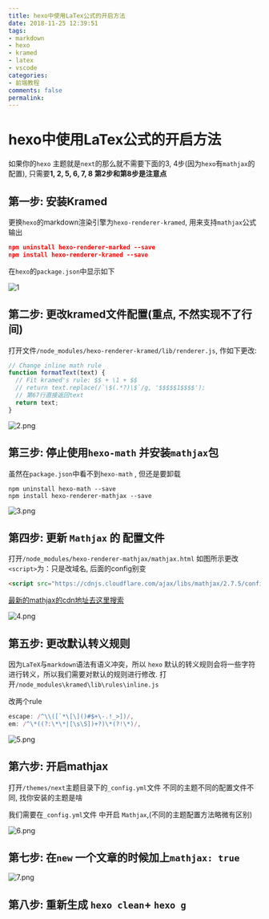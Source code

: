 ```yaml
---
title: hexo中使用LaTex公式的开启方法
date: 2018-11-25 12:39:51
tags:
- markdown
- hexo
- kramed
- latex
- vscode
categories:
- 前端教程
comments: false
permalink:
---
```


# hexo中使用LaTex公式的开启方法

如果你的`hexo` 主题就是`next`的那么就不需要下面的3, 4步(因为`hexo`有`mathjax`的配置), 只需要**1, 2, 5, 6, 7, 8**
**第2步和第8步是注意点**

## 第一步: 安装Kramed

更换`hexo`的markdown渲染引擎为`hexo-renderer-kramed`, 用来支持`mathjax`公式输出

```json
npm uninstall hexo-renderer-marked --save
npm install hexo-renderer-kramed --save
```

在`hexo`的`package.json`中显示如下

![1](1.png)

## 第二步: 更改kramed文件配置(**重点, 不然实现不了行间**)

打开文件`/node_modules/hexo-renderer-kramed/lib/renderer.js`, 作如下更改:

```javascript
// Change inline math rule
function formatText(text) {
  // Fit kramed's rule: $$ + \1 + $$
  // return text.replace(/`\$(.*?)\$`/g, '$$$$$1$$$$');
  // 第67行直接返回text
  return text;
}
```

![2.png](2.png)

## 第三步: 停止使用`hexo-math` 并安装`mathjax`包

虽然在`package.json`中看不到`hexo-math` , 但还是要卸载

```node
npm uninstall hexo-math --save
npm install hexo-renderer-mathjax --save
```

![3.png](3.png)

## 第四步: 更新 `Mathjax` 的 配置文件

打开`/node_modules/hexo-renderer-mathjax/mathjax.html`
如图所示更改`<script>`为：只是改域名, 后面的config别变

```html
<script src="https://cdnjs.cloudflare.com/ajax/libs/mathjax/2.7.5/config/TeX-AMS-MML_HTMLorMML.js"></script>
```

[最新的mathjax的cdn地址去这里搜索](https://cdnjs.com/libraries/mathjax)

![4.png](4.png)

## 第五步: 更改默认转义规则

因为`LaTeX`与`markdown`语法有语义冲突，所以 `hexo` 默认的转义规则会将一些字符进行转义，所以我们需要对默认的规则进行修改.
打开`/node_modules\kramed\lib\rules\inline.js`

改两个rule

```javascript
escape: /^\\([`*\[\]()#$+\-.!_>])/,
em: /^\*((?:\*\*|[\s\S])+?)\*(?!\*)/,
```

![5.png](5.png)

## 第六步: 开启mathjax

打开`/themes/next`主题目录下的`_config.yml`文件
不同的主题不同的配置文件不同, 找你安装的主题是啥

我们需要在`_config.yml`文件 中开启 `Mathjax`,(不同的主题配置方法略微有区别)

![6.png](6.png)

## 第七步: 在`new` 一个文章的时候加上`mathjax: true`

![7.png](7.png)

## 第八步: 重新生成 `hexo clean`+ `hexo g`
